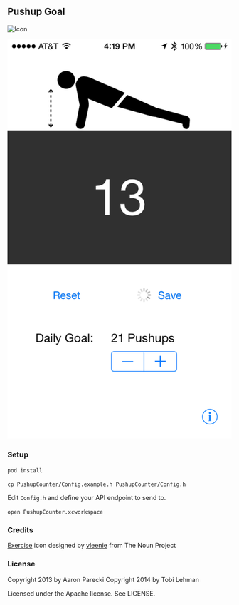 ## Pushup Goal

![Icon](Icon/pushup-counter-icon.png)

![Screenshot](Icon/screenshot.png)

### Setup

`pod install`

`cp PushupCounter/Config.example.h PushupCounter/Config.h`

Edit `Config.h` and define your API endpoint to send to.

`open PushupCounter.xcworkspace`


### Credits

<a href="http://thenounproject.com/noun/exercise/#icon-No14930" target="_blank">Exercise</a> icon designed by <a href="http://thenounproject.com/vleenie" target="_blank">vleenie</a> from The Noun Project

### License

Copyright 2013 by Aaron Parecki
Copyright 2014 by Tobi Lehman

Licensed under the Apache license. See LICENSE.

